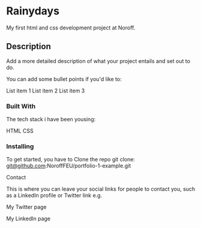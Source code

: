 # Rainydays
My first html and css development project at Noroff.



## Description

Add a more detailed description of what your project entails and set out to do.

You can add some bullet points if you'd like to:

List item 1
List item 2
List item 3

### Built With
The tech stack i have been yousing:

HTML
CSS

### Installing

To get started, you have to
Clone the repo
git clone: git@github.com:NoroffFEU/portfolio-1-example.git

Contact

This is where you can leave your social links for people to contact you, such as a LinkedIn profile or Twitter link e.g.

My Twitter page

My LinkedIn page
